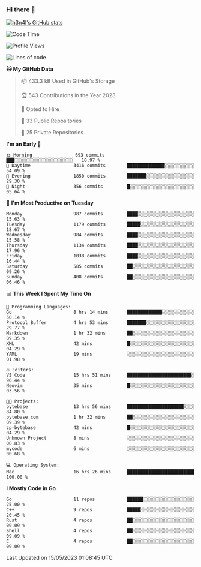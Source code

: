 ### Hi there 👋

[![h3n4l's GitHub stats](https://github-readme-stats.vercel.app/api?username=h3n4l&count_private=true&show_icons=true&theme=radical)](https://github.com/h3n4l/github-readme-stats)

<!--START_SECTION:waka-->
![Code Time](http://img.shields.io/badge/Code%20Time-1%2C219%20hrs-blue)

![Profile Views](http://img.shields.io/badge/Profile%20Views-0-blue)

![Lines of code](https://img.shields.io/badge/From%20Hello%20World%20I%27ve%20Written-3.0%20million%20lines%20of%20code-blue)

**🐱 My GitHub Data** 

> 📦 433.3 kB Used in GitHub's Storage 
 > 
> 🏆 543 Contributions in the Year 2023
 > 
> 💼 Opted to Hire
 > 
> 📜 33 Public Repositories 
 > 
> 🔑 25 Private Repositories 
 > 
**I'm an Early 🐤** 

```text
🌞 Morning                693 commits         ███░░░░░░░░░░░░░░░░░░░░░░   10.97 % 
🌆 Daytime                3416 commits        ██████████████░░░░░░░░░░░   54.09 % 
🌃 Evening                1850 commits        ███████░░░░░░░░░░░░░░░░░░   29.30 % 
🌙 Night                  356 commits         █░░░░░░░░░░░░░░░░░░░░░░░░   05.64 % 
```
📅 **I'm Most Productive on Tuesday** 

```text
Monday                   987 commits         ████░░░░░░░░░░░░░░░░░░░░░   15.63 % 
Tuesday                  1179 commits        █████░░░░░░░░░░░░░░░░░░░░   18.67 % 
Wednesday                984 commits         ████░░░░░░░░░░░░░░░░░░░░░   15.58 % 
Thursday                 1134 commits        ████░░░░░░░░░░░░░░░░░░░░░   17.96 % 
Friday                   1038 commits        ████░░░░░░░░░░░░░░░░░░░░░   16.44 % 
Saturday                 585 commits         ██░░░░░░░░░░░░░░░░░░░░░░░   09.26 % 
Sunday                   408 commits         ██░░░░░░░░░░░░░░░░░░░░░░░   06.46 % 
```


📊 **This Week I Spent My Time On** 

```text
💬 Programming Languages: 
Go                       8 hrs 14 mins       █████████████░░░░░░░░░░░░   50.14 % 
Protocol Buffer          4 hrs 53 mins       ███████░░░░░░░░░░░░░░░░░░   29.77 % 
Markdown                 1 hr 32 mins        ██░░░░░░░░░░░░░░░░░░░░░░░   09.35 % 
XML                      42 mins             █░░░░░░░░░░░░░░░░░░░░░░░░   04.29 % 
YAML                     19 mins             ░░░░░░░░░░░░░░░░░░░░░░░░░   01.98 % 

🔥 Editors: 
VS Code                  15 hrs 51 mins      ████████████████████████░   96.44 % 
Neovim                   35 mins             █░░░░░░░░░░░░░░░░░░░░░░░░   03.56 % 

🐱‍💻 Projects: 
bytebase                 13 hrs 56 mins      █████████████████████░░░░   84.80 % 
bytebase.com             1 hr 32 mins        ██░░░░░░░░░░░░░░░░░░░░░░░   09.39 % 
zp-bytebase              42 mins             █░░░░░░░░░░░░░░░░░░░░░░░░   04.29 % 
Unknown Project          8 mins              ░░░░░░░░░░░░░░░░░░░░░░░░░   00.83 % 
mycode                   6 mins              ░░░░░░░░░░░░░░░░░░░░░░░░░   00.68 % 

💻 Operating System: 
Mac                      16 hrs 26 mins      █████████████████████████   100.00 % 
```

**I Mostly Code in Go** 

```text
Go                       11 repos            ██████░░░░░░░░░░░░░░░░░░░   25.00 % 
C++                      9 repos             █████░░░░░░░░░░░░░░░░░░░░   20.45 % 
Rust                     4 repos             ██░░░░░░░░░░░░░░░░░░░░░░░   09.09 % 
Shell                    4 repos             ██░░░░░░░░░░░░░░░░░░░░░░░   09.09 % 
C                        4 repos             ██░░░░░░░░░░░░░░░░░░░░░░░   09.09 % 
```




 Last Updated on 15/05/2023 01:08:45 UTC
<!--END_SECTION:waka-->

